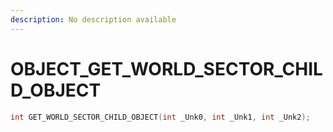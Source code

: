 ```yaml
---
description: No description available 
---
```


# OBJECT\_GET_WORLD_SECTOR_CHILD_OBJECT

```cpp
int GET_WORLD_SECTOR_CHILD_OBJECT(int _Unk0, int _Unk1, int _Unk2);
```